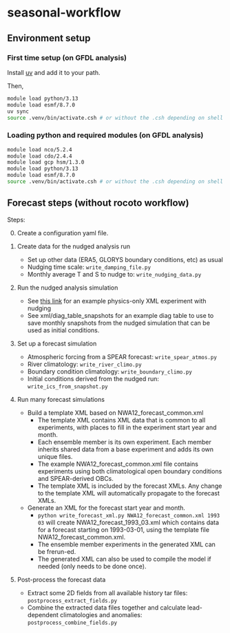 # seasonal-workflow

## Environment setup

### First time setup (on GFDL analysis)

Install [uv](https://docs.astral.sh/uv/getting-started/installation/) and add it to your path.

Then,
```sh
module load python/3.13 
module load esmf/8.7.0 
uv sync
source .venv/bin/activate.csh # or without the .csh depending on shell
```

### Loading python and required modules (on GFDL analysis)

```sh
module load nco/5.2.4
module load cdo/2.4.4
module load gcp hsm/1.3.0
module load python/3.13 
module load esmf/8.7.0 
source .venv/bin/activate.csh # or without the .csh depending on shell
```


## Forecast steps (without rocoto workflow)

Steps:

0. Create a configuration yaml file.

1. Create data for the nudged analysis run
    + Set up other data (ERA5, GLORYS boundary conditions, etc) as usual  
    + Nudging time scale: `write_damping_file.py`
    + Monthly average T and S to nudge to: `write_nudging_data.py`

2. Run the nudged analysis simulation
    + See [this link](https://github.com/NOAA-CEFI-Regional-Ocean-Modeling/regional-mom6-xml/blob/5969a267989f7f661d8e604cc2f666011a3f582a/NWA12/NWA12_physics.xml#L636) for an example physics-only XML experiment with nudging
    + See xml/diag_table_snapshots for an example diag table to use to save monthly snapshots from the nudged simulation that can be used as initial conditions. 

4. Set up a forecast simulation
    + Atmospheric forcing from a SPEAR forecast: `write_spear_atmos.py`
    + River climatology: `write_river_climo.py`
    + Boundary condition climatology: `write_boundary_climo.py`
    + Initial conditions derived from the nudged run: `write_ics_from_snapshot.py`

5. Run many forecast simulations
    + Build a template XML based on NWA12_forecast_common.xml
        - The template XML contains XML data that is common to all experiments, with places to fill in the experiment start year and month. 
        - Each ensemble member is its own experiment. Each member inherits shared data from a base experiment and adds its own unique files. 
        - The example NWA12_forecast_common.xml file contains experiments using both climatological open boundary conditions and SPEAR-derived OBCs. 
        - The template XML is included by the forecast XMLs. Any change to the template XML will automatically propagate to the forecast XMLs. 
    + Generate an XML for the forecast start year and month. 
        - `python write_forecast_xml.py NWA12_forecast_common.xml 1993 03` will create NWA12_forecast_1993_03.xml which contains data for a forecast starting on 1993-03-01, using the template file NWA12_forecast_common.xml. 
        - The ensemble member experiments in the generated XML can be frerun-ed. 
        - The generated XML can also be used to compile the model if needed (only needs to be done once).

6. Post-process the forecast data
    + Extract some 2D fields from all available history tar files: `postprocess_extract_fields.py`
    + Combine the extracted data files together and calculate lead-dependent climatologies and anomalies: `postprocess_combine_fields.py`
